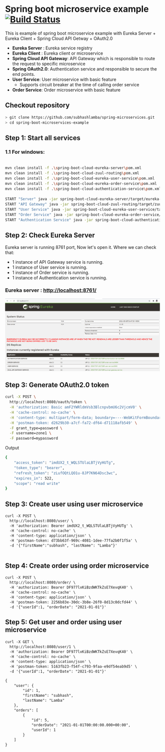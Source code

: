 # Spring boot microservice example [![Build Status](https://travis-ci.com/subhashlamba/spring-microservices.svg?branch=master)](https://travis-ci.com/subhashlamba/spring-microservices)

This is example of spring boot microservice example with Eureka Server + Eureka Client + Spring Cloud API Getway + OAuth2.0

 - **Eureka Server** : Eureka service registry
 - **Eureka Client** : Eureka client or microservice
 - **Spring Cloud API Gateway**: API Gateway which is responsible to route the request to specific microservice
 - **Spring OAuth2.0**: Authentication service and responsible to secure the end points.
 - **User Service**: User microservice with basic feature 
    - Supports circuit breaker at the time of calling order service 
 - **Order Service**: Order microservice with basic feature

## Checkout repository


```sh
> git clone https://github.com/subhashlamba/spring-microservices.git
> cd spring-boot-microservices-example
```



## Step 1: Start all services

### 1.1 For windows:

```sh

mvn clean install -f .\spring-boot-cloud-eureka-server\pom.xml
mvn clean install -f .\spring-boot-cloud-zuul-routing\pom.xml
mvn clean install -f .\spring-boot-cloud-eureka-user-service\pom.xml
mvn clean install -f .\spring-boot-cloud-eureka-order-service\pom.xml
mvn clean install -f .\spring-boot-cloud-authentication-service\pom.xml

START "Server" java -jar spring-boot-cloud-eureka-server/target/eureka-server.jar 
START "API Gateway" java -jar spring-boot-cloud-zuul-routing/target/zuul-api-gateway.jar --server.port=8080 
START "User Service" java -jar spring-boot-cloud-eureka-user-service/target/user-service.jar --server.port=8181
START "Order Service" java -jar spring-boot-cloud-eureka-order-service/target/order-service.jar --server.port=8282
START "Authentication Service" java -jar spring-boot-cloud-authentication-service/target/authentication-service.jar --server.port=8383
```

## Step 2: Check Eureka Server

Eureka server is running 8761 port, Now let's open it. Where we can check that:

* 1 instance of API Gateway service is running.
* 1 instance of User service is running.
* 1 instance of Order service is running.
* 1 instance of Authentication service is running.


### Eureka server : [http://localhost:8761/](http://localhost:8761/)

![eureka server](eureka-server.PNG)

## Step 3: Generate OAuth2.0 token

```sh
curl -X POST \
  http://localhost:8080/oauth/token \
  -H 'authorization: Basic amF2YWRldmVsb3BlcnpvbmU6c2VjcmV0' \
  -H 'cache-control: no-cache' \
  -H 'content-type: multipart/form-data; boundary=----WebKitFormBoundary7MA4YWxkTrZu0gW' \
  -H 'postman-token: d2629b30-a7cf-fa72-df64-d71118afb549' \
  -F grant_type=password \
  -F username=zone1 \
  -F password=mypassword
```

Output 

```sh
{
    "access_token": "imdUX2_t_WQLSTUlaLBTjVyHUTg",
    "token_type": "bearer",
    "refresh_token": "zLufOQtLQO1u-8JP7KN64Dsc3wc",
    "expires_in": 522,
    "scope": "read write"
}
```

## Step 3: Create user using user microservice

```
curl -X POST \
  http://localhost:8080/user/ \
  -H 'authorization: Bearer imdUX2_t_WQLSTUlaLBTjVyHUTg' \
  -H 'cache-control: no-cache' \
  -H 'content-type: application/json' \
  -H 'postman-token: d73bb63f-969c-4081-1dee-77fa2b0f1f5a' \
  -d '{"firstName":"subhash", "lastName": "Lamba"}'
 
 ```

## Step 4: Create order using order microservice
 
```
curl -X POST \
  http://localhost:8080/order/ \
  -H 'authorization: Bearer DF977lxKiBzdWKTkZsE7XevqK40' \
  -H 'cache-control: no-cache' \
  -H 'content-type: application/json' \
  -H 'postman-token: 2256b83e-30dc-3b8e-26f0-8d13c0dcfd44' \
  -d '{"userId":1, "orderDate": "2021-01-01"}'
```

## Step 5: Get user and order using user microservice

```
curl -X GET \
  http://localhost:8080/user/1 \
  -H 'authorization: Bearer DF977lxKiBzdWKTkZsE7XevqK40' \
  -H 'cache-control: no-cache' \
  -H 'content-type: application/json' \
  -H 'postman-token: 5163fb23-f54f-c793-9faa-e9df54eab9d5' \
  -d '{"userId":1, "orderDate": "2021-01-01"}'
```

```
{
    "user": {
        "id": 1,
        "firstName": "subhash",
        "lastName": "Lamba"
    },
    "orders": [
        {
            "id": 5,
            "orderDate": "2021-01-01T00:00:00.000+00:00",
            "userId": 1
        }
    ]
}
```



